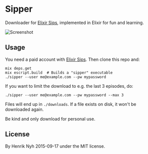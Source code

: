 # Sipper

Downloader for [Elixir Sips](http://elixirsips.com/), implemented in Elixir for fun and learning.

![Screenshot](https://s3.amazonaws.com/f.cl.ly/items/2D1L0x0e1d2D2x2L3D3o/sipper.gif)


## Usage

You need a paid account with [Elixir Sips](http://elixirsips.com/). Then clone this repo and:

    mix deps.get
    mix escript.build  # Builds a "sipper" executable
    ./sipper --user me@example.com --pw mypassword

If you want to limit the download to e.g. the last 3 episodes, do:

    ./sipper --user me@example.com --pw mypassword --max 3

Files will end up in `./downloads`. If a file exists on disk, it won't be downloaded again.

Be kind and only download for personal use.


## License

By Henrik Nyh 2015-09-17 under the MIT license.
